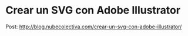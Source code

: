 # Crear un SVG con Adobe Illustrator 

Post: http://blog.nubecolectiva.com/crear-un-svg-con-adobe-illustrator/ 
